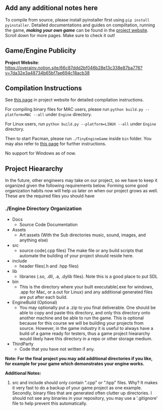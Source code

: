 ## Add any additional notes here

To compile from source, please install pyinstaller first using `pip install pyinstaller`.
Detailed documentations and guides on compiltation, running the game, ***making your own game*** can be found in the [project website](https://www.notion.so/overainy/66c87ddd2bf046b28e13c338e87ba776?v=7da32e3a48734b65bf7ae694c18acb38&pvs=4). Scroll down for more pages. Make sure to check it out!

## Game/Engine Publicity

**Project Website**: https://overainy.notion.site/66c87ddd2bf046b28e13c338e87ba776?v=7da32e3a48734b65bf7ae694c18acb38

## Compilation Instructions
See [this page](https://www.notion.so/overainy/How-to-Compile-248225d8e1dd4c77815eb094d2d9d972?pvs=4) in project website for detailed compilation instructions.

For compiling binary files for MAC users, please run `python build.py --platform=MAC --all` under `Engine` directory. 

For Linux users, run `python build.py --platform=LINUX --all` under `Engine` directory.

Then to start Pacman, please run `./TinyEngineGame` inside `bin` folder. You may also refer to [this page](https://www.notion.so/overainy/How-to-run-Pacman-0694044136dd4efdb7117d69134b1ab2?pvs=4) for further instructions.

No support for Windows as of now.


## Project Hieararchy

In the future, other engineers may take on our project, so we have to keep it organized given the following requirements below. Forming some good organization habits now will help us later on when our project grows as well. These are the required files you should have 

### ./Engine Directory Organization

- Docs 
    - Source Code Documentation
- Assets
    - Art assets (With the Sub directories music, sound, images, and anything else)
- src
    - source code(.cpp files) The make file or any build scripts that automate the building of your project should reside here.
- include
    - header files(.h and .hpp files)
- lib
    - libraries (.so, .dll, .a, .dylib files). Note this is a good place to put SDL
- bin
    - This is the directory where your built executable(.exe for windows, .app for Mac, or a.out for Linux) and any additional generated files are put after each build.
- EngineBuild (Optional)
    - You may optionally put a .zip to you final deliverable. One should be able to copy and paste this directory, and only this directory onto another machine and be able to run the game. This is optional because for this course we will be building your projects from source. However, in the game industry it is useful to always have a build of a game ready for testers, thus a game project hieararchy would likely have this directory in a repo or other storage medium.
- ThirdParty
    - Code that you have not written if any.

**Note: For the final project you may add additional directories if you like, for example for your game which demonstrates your engine works.** 

**Additional Notes:** 

1. src and include should only contain ".cpp" or ".hpp" files. Why? It makes it very fast to do a backup of your game project as one example. Secondly, binary files that are generated often clutter up directories. I should not see any binaries in your repository, you may use a '.gitignore' file to help prevent this automatically. 
